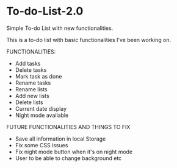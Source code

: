 # To-do-List-2.0
Simple To-do List with new functionalities.

This is a to-do list with basic functionalities I've been working on.

FUNCTIONALITIES:

* Add tasks
* Delete tasks
* Mark task as done
* Rename tasks
* Rename lists
* Add new lists
* Delete lists
* Current date display
* Night mode available

FUTURE FUNCTIONALITIES AND THINGS TO FIX

* Save all information in local Storage
* Fix some CSS issues
* Fix night mode button when it's on night mode
* User to be able to change background
etc
